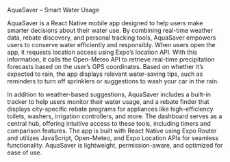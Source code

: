 AquaSaver – Smart Water Usage 

AquaSaver is a React Native mobile app designed to help users make smarter decisions about their water use. By combining real-time weather data, rebate discovery, and personal tracking tools, AquaSaver empowers users to conserve water efficiently and responsibly. When users open the app, it requests location access using Expo’s location API. With this information, it calls the Open-Meteo API to retrieve real-time precipitation forecasts based on the user’s GPS coordinates. Based on whether it’s expected to rain, the app displays relevant water-saving tips, such as reminders to turn off sprinklers or suggestions to wash your car in the rain.

In addition to weather-based suggestions, AquaSaver includes a built-in tracker to help users monitor their water usage, and a rebate finder that displays city-specific rebate programs for appliances like high-efficiency toilets, washers, irrigation controllers, and more. The dashboard serves as a central hub, offering intuitive access to these tools, including timers and comparison features. The app is built with React Native using Expo Router and utilizes JavaScript, Open-Meteo, and Expo Location APIs for seamless functionality. AquaSaver is lightweight, permission-aware, and optimized for ease of use.

